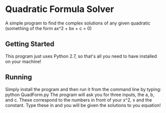 # Quadratic Formula Solver

A simple program to find the complex solutions of any given quadratic (something of the form ax^2 + bx + c = 0)

## Getting Started

This program just uses Python 2.7, so that's all you need to have installed on your machine!

## Running

Simply install the program and then run it from the command line by typing: python QuadForm.py
The program will ask you for three inputs, the a, b, and c. These correspond to the numbers in front of your x^2, x and the constant. Type these in and you will be given the solutions to you equation!
